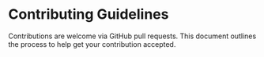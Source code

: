 # Contributing Guidelines

Contributions are welcome via GitHub pull requests. This document outlines the process to help get your contribution accepted.